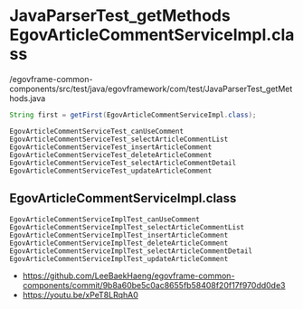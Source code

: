 # JavaParserTest_getMethods EgovArticleCommentServiceImpl.class

/egovframe-common-components/src/test/java/egovframework/com/test/JavaParserTest_getMethods.java

```java
String first = getFirst(EgovArticleCommentServiceImpl.class);
```

```
EgovArticleCommentServiceTest_canUseComment
EgovArticleCommentServiceTest_selectArticleCommentList
EgovArticleCommentServiceTest_insertArticleComment
EgovArticleCommentServiceTest_deleteArticleComment
EgovArticleCommentServiceTest_selectArticleCommentDetail
EgovArticleCommentServiceTest_updateArticleComment
```

## EgovArticleCommentServiceImpl.class

```
EgovArticleCommentServiceImplTest_canUseComment
EgovArticleCommentServiceImplTest_selectArticleCommentList
EgovArticleCommentServiceImplTest_insertArticleComment
EgovArticleCommentServiceImplTest_deleteArticleComment
EgovArticleCommentServiceImplTest_selectArticleCommentDetail
EgovArticleCommentServiceImplTest_updateArticleComment
```

- https://github.com/LeeBaekHaeng/egovframe-common-components/commit/9b8a60be5c0ac8655fb58408f20f17f970dd0de3
- https://youtu.be/xPeT8LRqhA0
